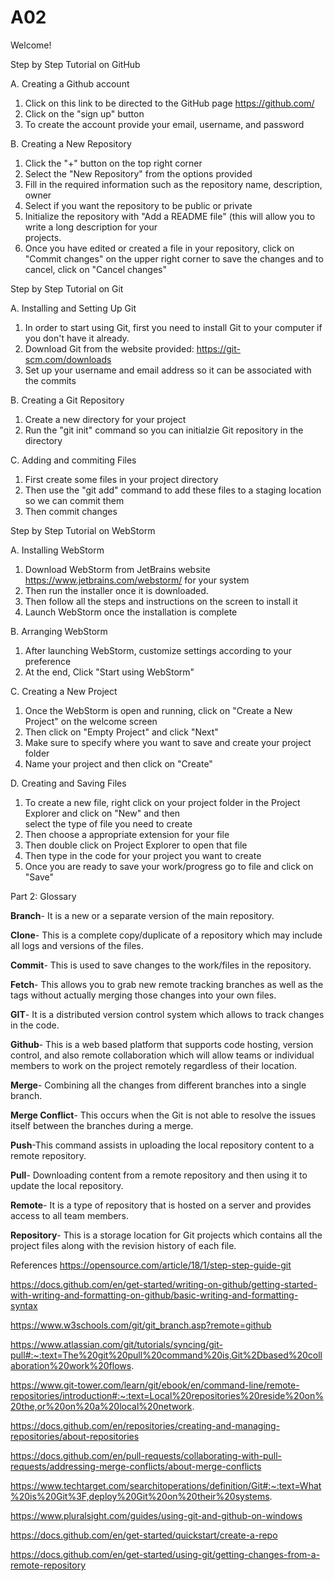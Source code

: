# A02
Welcome! 

Step by Step Tutorial on GitHub

A. Creating a Github account

  1. Click on this link to be directed to the GitHub page https://github.com/ 
  2. Click on the "sign up" button
  3. To create the account provide your email, username, and password

     
B. Creating a New Repository

  1. Click the "+" button on the top right corner
  2. Select the "New Repository" from the options provided
  3. Fill in the required information such as the repository name, description, owner
  4. Select if you want the repository to be public or private
  5. Initialize the repository with "Add a README file" (this will allow you to write a long description for your     
     projects.
  6. Once you have edited or created a file in your repository, click on "Commit changes" on the upper right corner to       save the changes and to cancel, click on "Cancel changes"



Step by Step Tutorial on Git 

A. Installing and Setting Up Git

  1. In order to start using Git, first you need to install Git to your computer if you don't have it already.
  2. Download Git from the website provided: https://git-scm.com/downloads
  3. Set up your username and email address so it can be associated with the commits
     
B. Creating a Git Repository

  1. Create a new directory for your project
  2. Run the "git init" command so you can initialzie Git repository in the directory
     
C. Adding and commiting Files

  1. First create some files in your project directory
  2. Then use the "git add" command to add these files to a staging location so we can commit them
  3. Then commit changes 



Step by Step Tutorial on WebStorm

A. Installing WebStorm

  1. Download WebStorm from JetBrains website https://www.jetbrains.com/webstorm/ for your system
  2. Then run the installer once it is downloaded.
  3. Then follow all the steps and instructions on the screen to install it
  4. Launch WebStorm once the installation is complete
     
B. Arranging WebStorm
  1. After launching WebStorm, customize settings according to your preference
  2. At the end, Click "Start using WebStorm"
     
C. Creating a New Project
  1. Once the WebStorm is open and running, click on "Create a New Project" on the welcome screen
  2. Then click on "Empty Project" and click "Next"
  3. Make sure to specify where you want to save and create your project folder
  4. Name your project and then click on "Create"
     
D. Creating and Saving Files
  1. To create a new file, right click on your project folder in the Project Explorer and click on "New" and then     
     select the type of file you need to create
  2. Then choose a appropriate extension for your file
  3. Then double click on Project Explorer to open that file
  4. Then type in the code for your project you want to create
  5. Once you are ready to save your work/progress go to file and click on "Save"




Part 2: Glossary

**Branch**- It is a new or a separate version of the main repository.

**Clone**- This is a complete copy/duplicate of a repository which may include all logs and versions of the files. 

**Commit**- This is used to save changes to the work/files in the repository.

**Fetch**- This allows you to grab new remote tracking branches as well as the tags without actually merging those changes into your own files.

**GIT**- It is a distributed version control system which allows to track changes in the code.

**Github**- This is a web based platform that supports code hosting, version control, and also remote collaboration which will allow teams or individual members to work on the project remotely regardless of their location. 

**Merge**- Combining all the changes from different branches into a single branch.

**Merge Conflict**- This occurs when the Git is not able to resolve the issues itself between the branches during a merge. 

**Push**-This command assists in uploading the local repository content to a remote repository. 

**Pull**- Downloading content from a remote repository and then using it to update the local repository.

**Remote**- It is a type of repository that is hosted on a server and provides access to all team members. 

**Repository**- This is a storage location for Git projects which contains all the project files along with the revision history of each file.   



References 
https://opensource.com/article/18/1/step-step-guide-git

https://docs.github.com/en/get-started/writing-on-github/getting-started-with-writing-and-formatting-on-github/basic-writing-and-formatting-syntax

https://www.w3schools.com/git/git_branch.asp?remote=github

https://www.atlassian.com/git/tutorials/syncing/git-pull#:~:text=The%20git%20pull%20command%20is,Git%2Dbased%20collaboration%20work%20flows.

https://www.git-tower.com/learn/git/ebook/en/command-line/remote-repositories/introduction#:~:text=Local%20repositories%20reside%20on%20the,or%20on%20a%20local%20network.

https://docs.github.com/en/repositories/creating-and-managing-repositories/about-repositories

https://docs.github.com/en/pull-requests/collaborating-with-pull-requests/addressing-merge-conflicts/about-merge-conflicts

https://www.techtarget.com/searchitoperations/definition/Git#:~:text=What%20is%20Git%3F,deploy%20Git%20on%20their%20systems.

https://www.pluralsight.com/guides/using-git-and-github-on-windows

https://docs.github.com/en/get-started/quickstart/create-a-repo

https://docs.github.com/en/get-started/using-git/getting-changes-from-a-remote-repository









